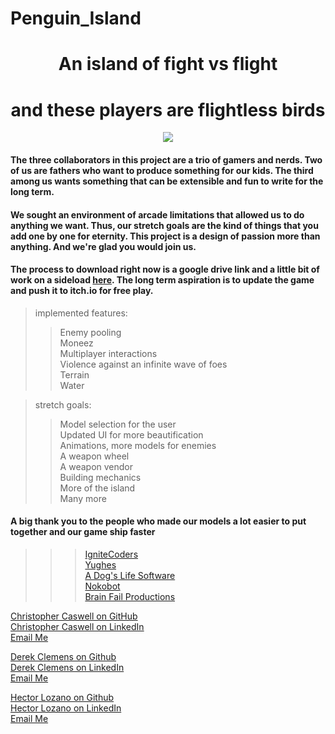 # Penguin_Island

<div align="center">

# An island of fight vs flight
# and these players are flightless birds
  
<img src=".PenguinGameRepo_3/Penguin()/Assets/womp.png">
</div>
<div align="left">

#### The three collaborators in this project are a trio of gamers and nerds. Two of us are fathers who want to produce something for our kids. The third among us wants something that can be extensible and fun to write for the long term.

#### We sought an environment of arcade limitations that allowed us to do anything we want. Thus, our stretch goals are the kind of things that you add one by one for eternity. This project is a design of passion more than anything. And we're glad you would join us.

#### The process to download right now is a google drive link and a little bit of work on a sideload [here](https://bit.ly/3zHo4QC). The long term aspiration is to update the game and push it to itch.io for free play.

> implemented features:
>> Enemy pooling<br>
>> Moneez<br>
>> Multiplayer interactions<br>
>> Violence against an infinite wave of foes<br>
>> Terrain<br>
>> Water<br>

> stretch goals:
>> Model selection for the user<br>
>> Updated UI for more beautification<br>
>> Animations, more models for enemies<br>
>> A weapon wheel<br>
>> A weapon vendor<br>
>> Building mechanics<br>
>> More of the island<br>
>> Many more<br>

#### A big thank you to the people who made our models a lot easier to put together and our game ship faster
>>> [IgniteCoders](https://assetstore.unity.com/publishers/53014)<br>
>>> [Yughes](https://assetstore.unity.com/publishers/4986) <br>
>>> [A Dog's Life Software](https://assetstore.unity.com/publishers/1894)<br>
>>> [Nokobot](https://assetstore.unity.com/publishers/12457)<br>
>>> [Brain Fail Productions](https://assetstore.unity.com/publishers/34972)<br>



[Christopher Caswell on GitHub](https://www.github.com/christopher-caswell)<br>
[Christopher Caswell on LinkedIn](https://www.linkedin.com/in/deccaswell)<br>
[Email Me](mailto:christopher.caswell@rocketmail.com)<br>

[Derek Clemens on Github](https://www.github.com/urwithinrange)<br>
[Derek Clemens on LinkedIn](https://www.linkedin.com/in/derek-clemens-tulsa)<br>
[Email Me](mailto:urwithinrange@yahoo.com)<br>

[Hector Lozano on Github](https://www.github.com/hlozano12)<br>
[Hector Lozano on LinkedIn](https://www.linkedin.com/in/hector-lozano-profile/)<br>
[Email Me](mailto:HLR8503@gmail.com)<br>
